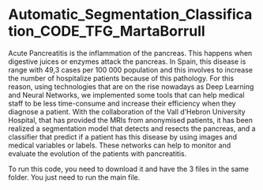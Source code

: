 # Automatic_Segmentation_Classification_CODE_TFG_MartaBorrull


Acute Pancreatitis is the inflammation of the pancreas. This happens when digestive juices or enzymes attack the pancreas. 
In Spain, this disease is range with 49,3 cases per 100 000 population and this involves to increase the number of hospitalize patients because of this pathology.
For this reason, using technologies that are on the rise nowadays as Deep Learning and Neural Networks, we implemented some tools that can help medical staff to be less time-consume and increase their efficiency when they diagnose a patient. With the collaboration of the Vall d’Hebron University Hospital, that has provided the MRIs from anonymised patients, it has been realized a segmentation model that detects and resects the pancreas, and a classifier that predict if a patient has this disease by using images and medical variables or labels. These networks can help to monitor and evaluate the evolution of the patients with pancreatitis.


To run this code, you need to download it and have the 3 files in the same folder.
You just need to run the main file.
